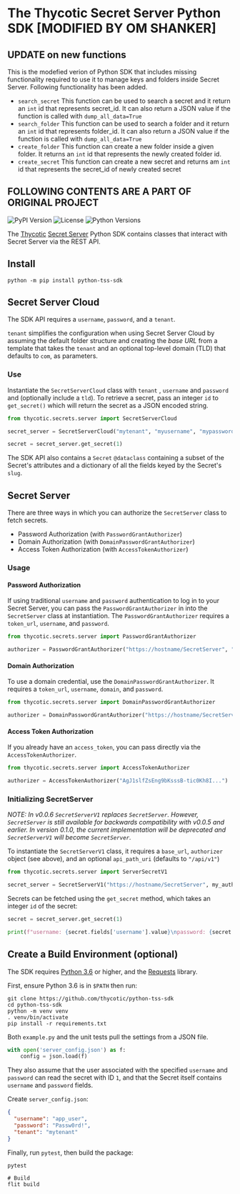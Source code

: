# The Thycotic Secret Server Python SDK [MODIFIED BY OM SHANKER]

## UPDATE on new functions

This is the modefied verion of Python SDK that includes missing functionality required to use it to manage keys and folders inside Secret Server. Following functionality has been added.

- ``` search_secret ``` This function can be used to search a secret and it return an ``` int ``` id that represents secret_id. It can also return a JSON value if the function is called with ``` dump_all_data=True ```
- ``` search_folder ``` This function can be used to search a folder and it return an ``` int ``` id that represents folder_id. It can also return a JSON value if the function is called with ``` dump_all_data=True ```
- ``` create_folder ``` This function can create a new folder inside a given folder. It returns an ``` int ``` id that represents the newly created folder id.
- ``` create_secret ``` This function can create a new secret and returns am ``` int ``` id that represents the secret_id of newly created secret

## FOLLOWING CONTENTS ARE A PART OF ORIGINAL PROJECT

![PyPI Version](https://img.shields.io/pypi/v/python-tss-sdk) ![License](https://img.shields.io/github/license/thycotic/python-tss-sdk) ![Python Versions](https://img.shields.io/pypi/pyversions/python-tss-sdk)

The [Thycotic](https://thycotic.com/) [Secret Server](https://thycotic.com/products/secret-server/) Python SDK contains classes that interact with Secret Server via the REST API.

## Install

```shell
python -m pip install python-tss-sdk
```

## Secret Server Cloud

The SDK API requires a `username`, `password`, and a `tenant`.

`tenant` simplifies the configuration when using Secret Server Cloud by assuming the default folder structure and creating the _base URL_ from a template that takes the `tenant` and an optional top-level domain (TLD) that defaults to `com`, as parameters.

### Use

Instantiate the `SecretServerCloud` class with `tenant` , `username` and `password` and (optionally include a `tld`). To retrieve a secret, pass an integer `id` to `get_secret()` which will return the secret as a JSON encoded string.

```python
from thycotic.secrets.server import SecretServerCloud

secret_server = SecretServerCloud("mytenant", "myusername", "mypassword")

secret = secret_server.get_secret(1)
```

The SDK API also contains a `Secret` `@dataclass` containing a subset of the Secret's attributes and a dictionary of all the fields keyed by the Secret's `slug`.

## Secret Server

There are three ways in which you can authorize the `SecretServer` class to fetch secrets.

- Password Authorization (with `PasswordGrantAuthorizer`)
- Domain Authorization (with `DomainPasswordGrantAuthorizer`)
- Access Token Authorization (with `AccessTokenAuthorizer`)

### Usage

#### Password Authorization

If using traditional `username` and `password` authentication to log in to your Secret Server, you can pass the `PasswordGrantAuthorizer` in into the `SecretServer` class at instantiation. The `PasswordGrantAuthorizer` requires a `token_url`, `username`, and `password`.

```python
from thycotic.secrets.server import PasswordGrantAuthorizer

authorizer = PasswordGrantAuthorizer("https://hostname/SecretServer", "myusername", "mypassword")
```

#### Domain Authorization

To use a domain credential, use the `DomainPasswordGrantAuthorizer`. It requires a `token_url`, `username`, `domain`, and `password`.

```python
from thycotic.secrets.server import DomainPasswordGrantAuthorizer

authorizer = DomainPasswordGrantAuthorizer("https://hostname/SecretServer", "myusername", "mydomain", "mypassword")
```

#### Access Token Authorization

If you already have an `access_token`, you can pass directly via the `AccessTokenAuthorizer`.

```python
from thycotic.secrets.server import AccessTokenAuthorizer

authorizer = AccessTokenAuthorizer("AgJ1slfZsEng9bKsssB-tic0Kh8I...")
```

### Initializing SecretServer

_NOTE: In v0.0.6 `SecretServerV1` replaces `SecretServer`. However, `SecretServer` is still available for backwards compatibility with v0.0.5 and earlier. In version 0.1.0, the current implementation will be deprecated and `SecretServerV1` will become `SecretServer`._

To instantiate the `SecretServerV1` class, it requires a `base_url`, `authorizer` object (see above), and an optional `api_path_uri` (defaults to `"/api/v1"`)

```python
from thycotic.secrets.server import ServerSecretV1

secret_server = SecretServerV1("https://hostname/SecretServer", my_authorizer)
```

Secrets can be fetched using the `get_secret` method, which takes an integer `id` of the secret:

```python
secret = secret_server.get_secret(1)

print(f"username: {secret.fields['username'].value}\npassword: {secret.fields['password'].value}")
```

## Create a Build Environment (optional)

The SDK requires [Python 3.6](https://www.python.org/downloads/) or higher, and the [Requests](https://2.python-requests.org/en/master/) library.

First, ensure Python 3.6 is in `$PATH` then run:

```shell
git clone https://github.com/thycotic/python-tss-sdk
cd python-tss-sdk
python -m venv venv
. venv/bin/activate
pip install -r requirements.txt
```

Both `example.py` and the unit tests pull the settings from a JSON file.

```python
with open('server_config.json') as f:
    config = json.load(f)
```

They also assume that the user associated with the specified `username` and `password` can read the secret with ID `1`, and that the Secret itself contains `username` and `password` fields.

Create `server_config.json`:

```json
{
  "username": "app_user",
  "password": "Passw0rd!",
  "tenant": "mytenant"
}
```

Finally, run `pytest`, then build the package:

```shell
pytest

# Build
flit build
```
